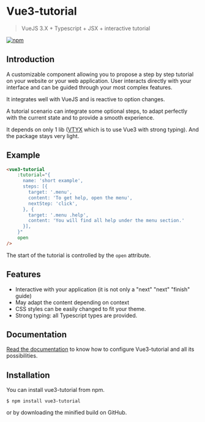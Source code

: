 # Vue3-tutorial

> VueJS 3.X + Typescript + JSX + interactive tutorial

[![npm](https://img.shields.io/npm/v/vue3-tutorial.svg)](https://www.npmjs.com/package/vue3-tutorial)

## Introduction

A customizable component allowing you to propose a step by step tutorial on
your website or your web application.
User interacts directly with your interface and can be guided through your
most complex features.

It integrates well with VueJS and is reactive to option changes.

A tutorial scenario can integrate some optional steps, to adapt perfectly
with the current state and to provide a smooth experience.

It depends on only 1 lib ([VTYX](https://github.com/Intersec/vtyx) which is to use Vue3 with strong typing). And the package stays very light.

## Example

```html
<vue3-tutorial
    :tutorial="{
      name: 'short example',
      steps: [{
        target: '.menu',
        content: 'To get help, open the menu',
        nextStep: 'click',
      }, {
        target: '.menu .help',
        content: 'You will find all help under the menu section.'
      }],
    }"
    open
/>
```
The start of the tutorial is controlled by the `open` attribute.

## Features

* Interactive with your application (it is not only a "next" "next" "finish" guide)
* May adapt the content depending on context
* CSS styles can be easily changed to fit your theme.
* Strong typing: all Typescript types are provided.

## Documentation

[Read the documentation](./docs/main.md) to know how to configure Vue3-tutorial and all its possibilities.

## Installation

You can install vue3-tutorial from npm.

```shell
$ npm install vue3-tutorial
```

or by downloading the minified build on GitHub.
